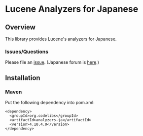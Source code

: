 Lucene Analyzers for Japanese
=======================

## Overview

This library provides Lucene's analyzers for Japanese.

### Issues/Questions

Please file an [issue](https://github.com/codelibs/analyzers-ja/issues "issue").
(Japanese forum is [here](https://github.com/codelibs/codelibs-ja-forum "here").)

## Installation

### Maven

Put the following dependency into pom.xml:

    <dependency>
      <groupId>org.codelibs</groupId>
      <artifactId>analyzers-ja</artifactId>
      <version>4.10.4.0</version>
    </dependency>


